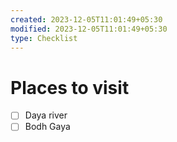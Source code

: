 ```yaml
---
created: 2023-12-05T11:01:49+05:30
modified: 2023-12-05T11:01:49+05:30
type: Checklist
---
```


# Places to visit

- [ ] Daya river
- [ ] Bodh Gaya
